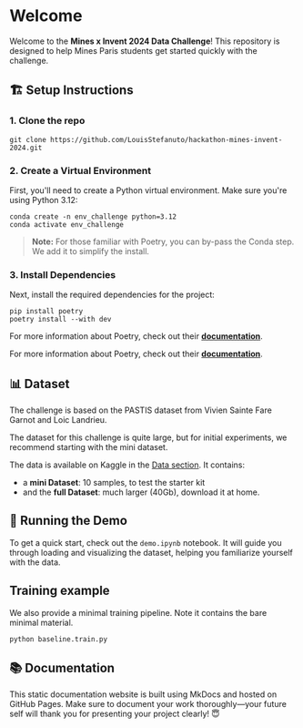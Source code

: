 # Welcome

Welcome to the **Mines x Invent 2024 Data Challenge**! This repository is designed to help Mines Paris students get started quickly with the challenge.

## 🏗️ Setup Instructions

### 1. Clone the repo

```console
git clone https://github.com/LouisStefanuto/hackathon-mines-invent-2024.git
```

### 2. Create a Virtual Environment

First, you'll need to create a Python virtual environment. Make sure you're using Python 3.12:

```console
conda create -n env_challenge python=3.12
conda activate env_challenge
```

> **Note:** For those familiar with Poetry, you can by-pass the Conda step. We add it to simplify the install.

### 3. Install Dependencies

Next, install the required dependencies for the project:

```console
pip install poetry
poetry install --with dev
```

For more information about Poetry, check out their [**documentation**](https://python-poetry.org).

For more information about Poetry, check out their [**documentation**](https://python-poetry.org).

## 📊 Dataset

The challenge is based on the PASTIS dataset from Vivien Sainte Fare Garnot and Loic Landrieu.

The dataset for this challenge is quite large, but for initial experiments, we recommend starting with the mini dataset.

The data is available on Kaggle in the [Data section](https://www.kaggle.com/competitions/data-challenge-invent-mines-2024/data). It contains:

- a **mini Dataset**: 10 samples, to test the starter kit
- and the **full Dataset**: much larger (40Gb), download it at home.

## 🧪 Running the Demo

To get a quick start, check out the `demo.ipynb` notebook. It will guide you through loading and visualizing the dataset, helping you familiarize yourself with the data.

## Training example

We also provide a minimal training pipeline. Note it contains the bare minimal material.

```console
python baseline.train.py
```

## 📚 Documentation

This static documentation website is built using MkDocs and hosted on GitHub Pages. Make sure to document your work thoroughly—your future self will thank you for presenting your project clearly! 😇
